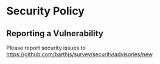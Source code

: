 # Security Policy

## Reporting a Vulnerability

Please report security issues to https://github.com/barthjs/survey/security/advisories/new.
